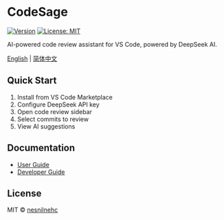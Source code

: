 # CodeSage

[![Version](https://img.shields.io/badge/version-0.1.0-blue.svg)](https://marketplace.visualstudio.com/items?itemName=nesnilnehc.codesage)
[![License: MIT](https://img.shields.io/badge/License-MIT-yellow.svg)](https://opensource.org/licenses/MIT)

AI-powered code review assistant for VS Code, powered by DeepSeek AI.

[English](README.en.md) | [简体中文](README.zh-CN.md)

## Quick Start

1. Install from VS Code Marketplace
2. Configure DeepSeek API key
3. Open code review sidebar
4. Select commits to review
5. View AI suggestions

## Documentation

- [User Guide](docs/en/user-guide.md)
- [Developer Guide](docs/en/developer-guide.md)

## License

MIT © [nesnilnehc](https://github.com/nesnilnehc)